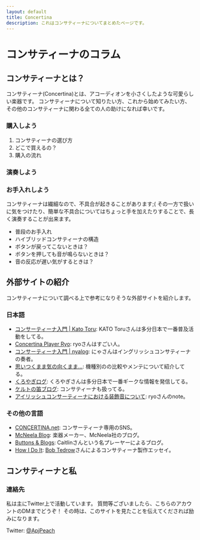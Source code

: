 ```yaml
---
layout: default
title: Concertina
description: これはコンサティーナについてまとめたページです。
---
```


# コンサティーナのコラム
## コンサティーナとは？
コンサティーナ(Concertina)とは、アコーディオンを小さくしたような可愛らしい楽器です。
コンサティーナについて知りたい方、これから始めてみたい方、その他のコンサティーナに関わる全ての人の助けになれば幸いです。

### 購入しよう

1. コンサティーナの選び方
1. どこで買えるの？
1. 購入の流れ

### 演奏しよう

### お手入れしよう
コンサティーナは繊細なので、不具合が起きることがあります;(
その一方で扱いに気をつけたり、簡単な不具合についてはちょっと手を加えたりすることで、長く演奏することが出来ます。

- 普段のお手入れ
- ハイブリッドコンサティーナの構造
- ボタンが戻ってこないときは？
- ボタンを押しても音が鳴らないときは？
- 音の反応が遅い気がするときは？

## 外部サイトの紹介
コンサティーナについて調べる上で参考になりそうな外部サイトを紹介します。

### 日本語
- [コンサーティーナ入門 \| Kato Toru](https://www.isc.meiji.ac.jp/~katotoru/acco-concertina.html): KATO Toruさんは多分日本で一番普及活動をしてる。
- [Concertina Player Ryo](https://ryo-concertina.com/): ryoさんはすごい人。
- [コンサーティーナ入門 \| nyalog](https://shiro-neko.net/blog/2021/03/08/introduction-to-concertina): にゃさんはイングリッシュコンサティーナの奏者。
- [思いつくまま気の向くまま...](http://irish.cocolog-nifty.com/blog/cat22410193/index.html): 機種別のの比較やメンテについて紹介してる。
- [くろやぎログ](http://concertina.cocolog-nifty.com): くろやぎさんは多分日本で一番ギークな情報を発信してる。
- [ケルトの笛ブログ](https://celtnofue.com/blog/archives/tag/concertina): コンサティーナも扱ってる。
- [アイリッシュコンサーティーナにおける装飾音について](https://note.com/ryo_concertina/n/n8a0480033cf7): ryoさんのnote。

### その他の言語
- [CONCERTINA.net](https://concertina.net/forums): コンサーティーナ専用のSNS。
- [McNeela Blog](https://blog.mcneelamusic.com/traditional-irish-musical-instruments/concertinas/): 楽器メーカー、McNeela社のブログ。
- [Buttons & Blogs](https://www.irishconcertinalessons.com/blogs): Caitlinさんという名プレーヤーによるブログ。
- [How I Do It](http://hmi.homewood.net/twitterzephyr/): [Bob Tedrow](https://video.aptv.org/video/bob-tedrow-hrr55j/)さんによるコンサティーナ製作エッセイ。

## コンサティーナと私
### 連絡先
私は主にTwitter上で活動しています。
質問等ございましたら、こちらのアカウントのDMまでどうぞ！
その時は、このサイトを見たことを伝えてくだされば励みになります。

Twitter: [@ApjPeach](https://twitter.com/ApjPeach)